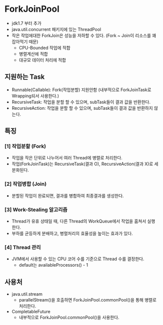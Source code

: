 # ForkJoinPool
- jdk1.7 부터 추가
- java.util.concurrent 패키지에 있는 ThreadPool
- 작은 작업에대한 ForkJoin은 성능을 저하할 수 있다. (Fork ~ Join이 리소스를 꽤 잡아먹기 때문)
  - CPU-Bounded 작업에 적합
  - 병렬계산에 적합
  - 대규모 데이터 처리에 적합

## 지원하는 Task
- Runnable(Callable): Fork(작업분할) 지원안함 (내부적으로 ForkJoinTask로 Wrapping되서 사용한다.)
- RecursiveTask: 작업을 분할 할 수 있으며, subTask들이 결과 값을 반환한다.
- RecursiveAction: 작업을 분할 할 수 있으며, subTask들이 결과 값을 반환하지 않는다.

## 특징
### [1] 작업분할 (Fork)
- 작업을 작은 단위로 나누어서 여러 Thread에 병렬로 처리한다.
- 작업(ForkJoinTask)는 RecursiveTask(결과 O), RecursiveAction(결과 X)로 세분화된다.

### [2] 작업병합 (Join)
- 분할된 작업이 완료되면, 결과를 병합하여 최종결과를 생성한다.

### [3] Work-Stealing 알고리즘
- Thread가 유휴 상태일 때, 다른 Thread의 WorkQueue에서 작업을 훔쳐서 실행한다.
- 부하를 균등하게 분배하고, 병렬처리의 효율성을 높이는 효과가 있다.

### [4] Thread 관리
- JVM에서 사용할 수 있는 CPU 코어 수를 기준으로 Thread 수를 결정한다.
  - default는 availableProcessors() - 1

## 사용처
- java.util.stream
  - parallelStream()을 호출하면 ForkJoinPool.commonPool()을 통해 병렬로 처리한다.
- CompletableFuture
  - 내부적으로 ForkJoinPool.commonPool()을 사용한다.